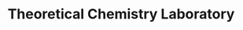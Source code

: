 ---
title: "Theoretical Chemistry Laboratory"
draft: false

# page title background image
bg_image: "images/banner/bg1.jpg"

# meta description ~100 letters in Japanese
description : "Theoretical Studies on basic properties of liquids and solids"

# Research image
image: "images/research/research-6.jpg"

# interest

# taxonomy
la_categories: "Molecular Chemistry" # 分子化学 | 物質化学 | 反応化学
keywords: ["Water Science", "Molecular Dynamics", "Stasistical Mechanics"]

# faculties; label: true name and title
faculties:
  matsumoto: Assoc. Prof. Masakazu Matsumoto


# contact info
contact:
- icon: ti-email
  link: mailto:matsu-m3@okayama-u.ac.jp
  name: matsu-m3@okayama-u.ac.jp
- icon: ti-mobile
  link: tel:086-251-7846
  name: 086-251-7846


- name : "Theoretical Chemistry Laboratory"
  icon : "ti-world" # icon pack : https://themify.me/themify-icons
  link : "http://theochem.chem.okayama-u.ac.jp"

- name : "3-1-1 Tsushima-Naka, Kita Ward, Okayama City, Okayama 700-8530"
  icon : "ti-location-pin" # icon pack : https://themify.me/themify-icons
  link : "#"

# type
type: "laboratory"
---
